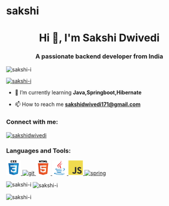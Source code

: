 # sakshi<h1 align="center">Hi 👋, I'm Sakshi Dwivedi</h1>
<h3 align="center">A passionate backend developer from India</h3>

<p align="left"> <img src="https://komarev.com/ghpvc/?username=sakshi-i&label=Profile%20views&color=0e75b6&style=flat" alt="sakshi-i" /> </p>

<p align="left"> <a href="https://github.com/ryo-ma/github-profile-trophy"><img src="https://github-profile-trophy.vercel.app/?username=sakshi-i" alt="sakshi-i" /></a> </p>

- 🌱 I’m currently learning **Java,Springboot,Hibernate**

- 📫 How to reach me **sakshidwivedi171@gmail.com**

<h3 align="left">Connect with me:</h3>
<p align="left">
<a href="https://linkedin.com/in/sakshidwivedi" target="blank"><img align="center" src="https://raw.githubusercontent.com/rahuldkjain/github-profile-readme-generator/master/src/images/icons/Social/linked-in-alt.svg" alt="sakshidwivedi" height="30" width="40" /></a>
</p>

<h3 align="left">Languages and Tools:</h3>
<p align="left"> <a href="https://www.w3schools.com/css/" target="_blank" rel="noreferrer"> <img src="https://raw.githubusercontent.com/devicons/devicon/master/icons/css3/css3-original-wordmark.svg" alt="css3" width="40" height="40"/> </a> <a href="https://git-scm.com/" target="_blank" rel="noreferrer"> <img src="https://www.vectorlogo.zone/logos/git-scm/git-scm-icon.svg" alt="git" width="40" height="40"/> </a> <a href="https://www.w3.org/html/" target="_blank" rel="noreferrer"> <img src="https://raw.githubusercontent.com/devicons/devicon/master/icons/html5/html5-original-wordmark.svg" alt="html5" width="40" height="40"/> </a> <a href="https://www.java.com" target="_blank" rel="noreferrer"> <img src="https://raw.githubusercontent.com/devicons/devicon/master/icons/java/java-original.svg" alt="java" width="40" height="40"/> </a> <a href="https://developer.mozilla.org/en-US/docs/Web/JavaScript" target="_blank" rel="noreferrer"> <img src="https://raw.githubusercontent.com/devicons/devicon/master/icons/javascript/javascript-original.svg" alt="javascript" width="40" height="40"/> </a> <a href="https://spring.io/" target="_blank" rel="noreferrer"> <img src="https://www.vectorlogo.zone/logos/springio/springio-icon.svg" alt="spring" width="40" height="40"/> </a> </p>

<p><img align="left" src="https://github-readme-stats.vercel.app/api/top-langs?username=sakshi-i&show_icons=true&locale=en&layout=compact" alt="sakshi-i" /></p>

<p>&nbsp;<img align="center" src="https://github-readme-stats.vercel.app/api?username=sakshi-i&show_icons=true&locale=en" alt="sakshi-i" /></p>

<p><img align="center" src="https://github-readme-streak-stats.herokuapp.com/?user=sakshi-i&" alt="sakshi-i" /></p>


